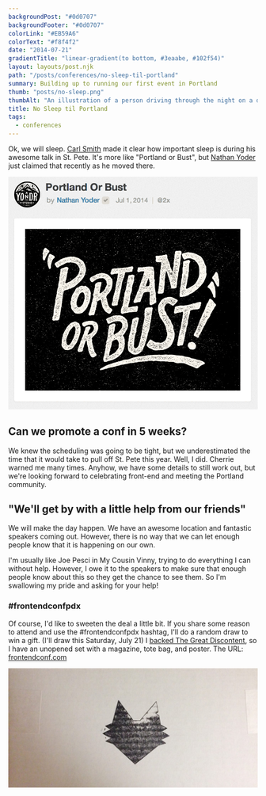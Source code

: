 ```yaml
---
backgroundPost: "#0d0707"
backgroundFooter: "#0d0707"
colorLink: "#EB59A6"
colorText: "#f8f4f2"
date: "2014-07-21"
gradientTitle: "linear-gradient(to bottom, #3eaabe, #102f54)"
layout: layouts/post.njk
path: "/posts/conferences/no-sleep-til-portland"
summary: Building up to running our first event in Portland
thumb: "posts/no-sleep.png"
thumbAlt: "An illustration of a person driving through the night on a deserted highway with Portland in the background, with a graffiti-style font overlay reading 'No Sleep Till Brooklyn', in the style of a digital art, viewed from a front perspective --v 5 --ar 3:2"
title: No Sleep til Portland
tags:
  - conferences
---
```


Ok, we will sleep. [Carl Smith](http://twitter.com/carlsmith) made it clear how important sleep is during his awesome talk in St. Pete. It's more like "Portland or Bust", but [Nathan Yoder](http://twitter.com/nathanyoder) just claimed that recently as he moved there.

![](/img/posts/conferences/no-sleep-til-portland/portland-or-bust.png)

## Can we promote a conf in 5 weeks?

We knew the scheduling was going to be tight, but we underestimated the time that it would take to pull off St. Pete this year. Well, I did. Cherrie warned me many times. Anyhow, we have some details to still work out, but we're looking forward to celebrating front-end and meeting the Portland community.

## "We'll get by with a little help from our friends"

We will make the day happen. We have an awesome location and fantastic speakers coming out. However, there is no way that we can let enough people know that it is happening on our own.

I'm usually like Joe Pesci in My Cousin Vinny, trying to do everything I can without help. However, I owe it to the speakers to make sure that enough people know about this so they get the chance to see them. So I'm swallowing my pride and asking for your help!

### #frontendconfpdx

Of course, I'd like to sweeten the deal a little bit. If you share some reason to attend and use the #frontendconfpdx hashtag, I'll do a random draw to win a gift. (I'll draw this Saturday, July 21) I [backed The Great Discontent](https://www.kickstarter.com/projects/essmaker/the-great-discontent-magazine-issue-1), so I have an unopened set with a magazine, tote bag, and poster. The URL: [frontendconf.com](http://frontendconf.com)

![photo of The Great Discontent package](/img/posts/conferences/no-sleep-til-portland/tgd.jpg)

